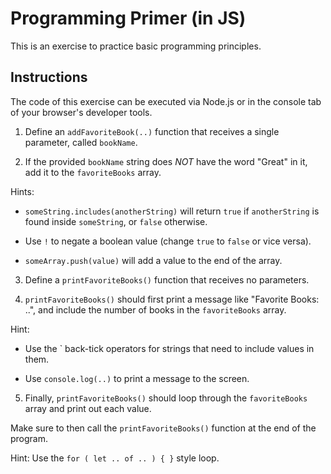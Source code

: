 # Programming Primer (in JS)

This is an exercise to practice basic programming principles.

## Instructions

The code of this exercise can be executed via Node.js or in the console tab of your browser's developer tools.

1. Define an `addFavoriteBook(..)` function that receives a single parameter, called `bookName`.

2. If the provided `bookName` string does *NOT* have the word "Great" in it, add it to the `favoriteBooks` array.

 Hints:

- `someString.includes(anotherString)` will return `true` if `anotherString` is found inside `someString`, or `false` otherwise.

- Use `!` to negate a boolean value (change `true` to `false` or vice versa).

- `someArray.push(value)` will add a value to the end of the array.

3. Define a `printFavoriteBooks()` function that receives no parameters.

4. `printFavoriteBooks()` should first print a message like "Favorite Books: ..", and include the number of books in the `favoriteBooks` array.

 Hint:

- Use the \` back-tick operators for strings that need to include values in them.

- Use `console.log(..)` to print a message to the screen.

5. Finally, `printFavoriteBooks()` should loop through the `favoriteBooks` array and print out each value.

 Make sure to then call the `printFavoriteBooks()` function at the end of the program.

 Hint: Use the `for ( let .. of .. ) { }` style loop.
